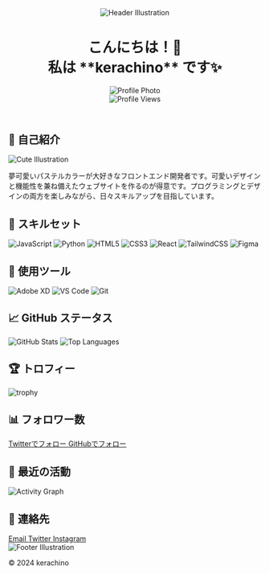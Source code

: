 <!DOCTYPE html>
<html lang="ja">
<head>
  <meta charset="UTF-8">
  <meta name="viewport" content="width=device-width, initial-scale=1">
  <title>kerachino's GitHub Profile</title>
  <link href="https://fonts.googleapis.com/css2?family=Pacifico&family=Roboto:wght@400;700&display=swap" rel="stylesheet">
  <link rel="stylesheet" href="styles.css">
</head>
<body>
  <!-- ヘッダー -->
  <header>
    <img src="assets/header.png" alt="Header Illustration" class="header-img">
    <h1>こんにちは！👋<br>私は <span>**kerachino**</span> です✨</h1>
    <img src="assets/profile.jpg" alt="Profile Photo" class="profile-photo">
    <!-- 閲覧カウンター -->
    <div class="counter">
      <img src="https://komarev.com/ghpvc/?username=kerachino&color=FFB6C1&style=flat" alt="Profile Views">
    </div>
  </header>

  <!-- 自己紹介 -->
  <section id="about">
    <h2>🌈 自己紹介</h2>
    <img src="assets/cute-illustration.png" alt="Cute Illustration" class="cute-illustration">
    <p>夢可愛いパステルカラーが大好きなフロントエンド開発者です。可愛いデザインと機能性を兼ね備えたウェブサイトを作るのが得意です。プログラミングとデザインの両方を楽しみながら、日々スキルアップを目指しています。</p>
  </section>

  <!-- スキルセット -->
  <section id="skills">
    <h2>💖 スキルセット</h2>
    <div class="skills-badges">
      <img src="https://img.shields.io/badge/JavaScript-F7DF1E?style=for-the-badge&logo=javascript&logoColor=black" alt="JavaScript">
      <img src="https://img.shields.io/badge/Python-3776AB?style=for-the-badge&logo=python&logoColor=white" alt="Python">
      <img src="https://img.shields.io/badge/HTML5-E34F26?style=for-the-badge&logo=html5&logoColor=white" alt="HTML5">
      <img src="https://img.shields.io/badge/CSS3-1572B6?style=for-the-badge&logo=css3&logoColor=white" alt="CSS3">
      <img src="https://img.shields.io/badge/React-61DAFB?style=for-the-badge&logo=react&logoColor=black" alt="React">
      <img src="https://img.shields.io/badge/TailwindCSS-38B2AC?style=for-the-badge&logo=tailwind-css&logoColor=white" alt="TailwindCSS">
      <img src="https://img.shields.io/badge/Figma-F24E1E?style=for-the-badge&logo=figma&logoColor=white" alt="Figma">
    </div>
  </section>

  <!-- 使用ツール -->
  <section id="tools">
    <h2>🌟 使用ツール</h2>
    <div class="tools-badges">
      <img src="https://img.shields.io/badge/Adobe%20XD-FF61F6?style=for-the-badge&logo=adobe-xd&logoColor=white" alt="Adobe XD">
      <img src="https://img.shields.io/badge/VS%20Code-007ACC?style=for-the-badge&logo=visual-studio-code&logoColor=white" alt="VS Code">
      <img src="https://img.shields.io/badge/Git-F05032?style=for-the-badge&logo=git&logoColor=white" alt="Git">
    </div>
  </section>

  <!-- GitHubステータス -->
  <section id="github-stats">
    <h2>📈 GitHub ステータス</h2>
    <div class="stats">
      <img src="https://github-readme-stats.vercel.app/api?username=kerachino&show_icons=true&theme=pink_cat&hide_border=true&count_private=true" alt="GitHub Stats">
      <img src="https://github-readme-stats.vercel.app/api/top-langs/?username=kerachino&layout=compact&theme=pink_cat&hide_border=true" alt="Top Languages">
    </div>
  </section>

  <!-- トロフィー -->
  <section id="trophies">
    <h2>🏆 トロフィー</h2>
    <div class="trophies">
      <img src="https://github-profile-trophy.vercel.app/?username=kerachino&theme=onedark&no-frame=true&no-bg=true&margin-w=4" alt="trophy">
    </div>
  </section>

  <!-- フォロワー数 -->
  <section id="followers">
    <h2>📊 フォロワー数</h2>
    <div class="followers-badges">
      <!-- Twitterフォロワー数バッジ -->
      <a href="https://twitter.com/kerachino" target="_blank" class="btn-twitter">
        <i class="fab fa-twitter"></i> Twitterでフォロー
      </a>
      <!-- GitHubフォロワー数バッジ -->
      <a href="https://github.com/kerachino" target="_blank" class="btn-github">
        <i class="fab fa-github"></i> GitHubでフォロー
      </a>
    </div>
  </section>

  <!-- 最近の活動 -->
  <section id="activity">
    <h2>📝 最近の活動</h2>
    <div class="activity-graph">
      <img src="https://github-readme-activity-graph.vercel.app/graph?username=kerachino&theme=pink_cat&hide_border=true" alt="Activity Graph">
    </div>
  </section>

  <!-- 連絡先 -->
  <section id="contact">
    <h2>💌 連絡先</h2>
    <div class="contact-buttons">
      <a href="mailto:kerachino@example.com" class="btn-email">
        <i class="fas fa-envelope"></i> Email
      </a>
      <a href="https://twitter.com/kerachino" target="_blank" class="btn-twitter">
        <i class="fab fa-twitter"></i> Twitter
      </a>
      <a href="https://instagram.com/kerachino" target="_blank" class="btn-instagram">
        <i class="fab fa-instagram"></i> Instagram
      </a>
    </div>
  </section>

  <!-- フッター -->
  <footer>
    <img src="assets/footer.png" alt="Footer Illustration" class="footer-img">
    <p>© 2024 kerachino</p>
  </footer>

  <!-- フォントAwesomeの読み込み -->
  <script src="https://kit.fontawesome.com/a076d05399.js" crossorigin="anonymous"></script>
  <!-- JavaScript -->
  <script src="scripts.js"></script>
</body>
</html>
